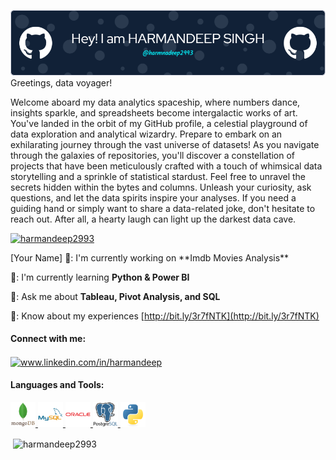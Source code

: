 ![logo](https://github.com/harmandeep2993/harmandeep2993/blob/main/github-header-image.png?raw=true)
Greetings, data voyager!

Welcome aboard my data analytics spaceship, where numbers dance, insights sparkle, and spreadsheets become intergalactic works of art. You've landed in the orbit of my GitHub profile, a celestial playground of data exploration and analytical wizardry.
Prepare to embark on an exhilarating journey through the vast universe of datasets! As you navigate through the galaxies of repositories, you'll discover a constellation of projects that have been meticulously crafted with a touch of whimsical data storytelling and a sprinkle of statistical stardust.
Feel free to unravel the secrets hidden within the bytes and columns. Unleash your curiosity, ask questions, and let the data spirits inspire your analyses. If you need a guiding hand or simply want to share a data-related joke, don't hesitate to reach out. After all, a hearty laugh can light up the darkest data cave.

<p align="left"> <a href="https://github.com/ryo-ma/github-profile-trophy"><img src="https://github-profile-trophy.vercel.app/?username=harmandeep2993" alt="harmandeep2993" /></a> </p>
[Your Name]
🔭: I'm currently working on **Imdb Movies Analysis**

🌱: I'm currently learning **Python & Power BI**

💬: Ask me about **Tableau, Pivot Analysis, and SQL**

📄: Know about my experiences [http://bit.ly/3r7fNTK](http://bit.ly/3r7fNTK)

<h4 align="left">Connect with me:</h4>
<p align="left">
<a href="https://linkedin.com/in/www.linkedin.com/in/harmandeep" target="blank"><img align="center" src="https://raw.githubusercontent.com/rahuldkjain/github-profile-readme-generator/master/src/images/icons/Social/linked-in-alt.svg" alt="www.linkedin.com/in/harmandeep" height="30" width="40" /></a>
</p>

<h4 align="left">Languages and Tools:</h4>
<p align="left"> <a href="https://www.mongodb.com/" target="_blank" rel="noreferrer"> <img src="https://raw.githubusercontent.com/devicons/devicon/master/icons/mongodb/mongodb-original-wordmark.svg" alt="mongodb" width="40" height="40"/> </a> <a href="https://www.mysql.com/" target="_blank" rel="noreferrer"> <img src="https://raw.githubusercontent.com/devicons/devicon/master/icons/mysql/mysql-original-wordmark.svg" alt="mysql" width="40" height="40"/> </a> <a href="https://www.oracle.com/" target="_blank" rel="noreferrer"> <img src="https://raw.githubusercontent.com/devicons/devicon/master/icons/oracle/oracle-original.svg" alt="oracle" width="40" height="40"/> </a> <a href="https://www.postgresql.org" target="_blank" rel="noreferrer"> <img src="https://raw.githubusercontent.com/devicons/devicon/master/icons/postgresql/postgresql-original-wordmark.svg" alt="postgresql" width="40" height="40"/> </a> <a href="https://www.python.org" target="_blank" rel="noreferrer"> <img src="https://raw.githubusercontent.com/devicons/devicon/master/icons/python/python-original.svg" alt="python" width="40" height="40"/> </a> </p>

<p>&nbsp;<img align="center" src="https://github-readme-stats.vercel.app/api?username=harmandeep2993&show_icons=true&locale=en" alt="harmandeep2993" /></p>
